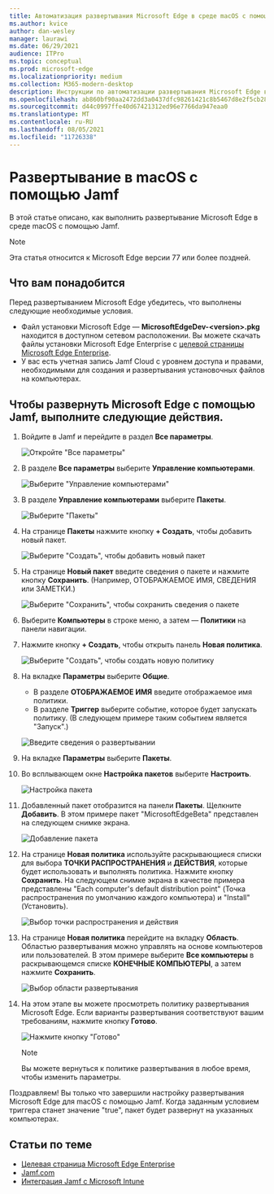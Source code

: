 ```yaml
---
title: Автоматизация развертывания Microsoft Edge в среде macOS с помощью Jamf
ms.author: kvice
author: dan-wesley
manager: laurawi
ms.date: 06/29/2021
audience: ITPro
ms.topic: conceptual
ms.prod: microsoft-edge
ms.localizationpriority: medium
ms.collection: M365-modern-desktop
description: Инструкции по автоматизации развертывания Microsoft Edge в среде macOS с помощью Jamf.
ms.openlocfilehash: ab860bf90aa2472dd3a0437dfc98261421c8b5467d8e2f5cb28d511f5b7b0d51
ms.sourcegitcommit: d44c0997ffe40d67421312ed96e7766da947eaa0
ms.translationtype: MT
ms.contentlocale: ru-RU
ms.lasthandoff: 08/05/2021
ms.locfileid: "11726338"
---
```

# <a name="deploy-to-macos-with-jamf"></a>Развертывание в macOS с помощью Jamf

В этой статье описано, как выполнить развертывание Microsoft Edge в среде macOS с помощью Jamf.

> [!NOTE]
> Эта статья относится к Microsoft Edge версии 77 или более поздней.

## <a name="prerequisites"></a>Что вам понадобится

Перед развертыванием Microsoft Edge убедитесь, что выполнены следующие необходимые условия.

- Файл установки Microsoft Edge — **MicrosoftEdgeDev-\<version\>.pkg** находится в доступном сетевом расположении. Вы можете скачать файлы установки Microsoft Edge Enterprise с [целевой страницы Microsoft Edge Enterprise](https://aka.ms/EdgeEnterprise).
- У вас есть учетная запись Jamf Cloud с уровнем доступа и правами, необходимыми для создания и развертывания установочных файлов на компьютерах.

## <a name="to-deploy-microsoft-edge-using-jamf"></a>Чтобы развернуть Microsoft Edge с помощью Jamf, выполните следующие действия.

1. Войдите в Jamf и перейдите в раздел **Все параметры**.

    ![Откройте "Все параметры"](./media/mac-deploy/jamf-dash-main-open-settings.png)

2. В разделе **Все параметры** выберите **Управление компьютерами**.

    ![Выберите "Управление компьютерами"](./media/mac-deploy/jamf-all-settings-computer-mgmt.png)

3. В разделе **Управление компьютерами** выберите **Пакеты**.

    ![Выберите "Пакеты"](./media/mac-deploy/jamf-all-settings-computer-mgmt-pkgs.png)

4. На странице **Пакеты** нажмите кнопку **+ Создать**, чтобы добавить новый пакет.

    ![Выберите "Создать", чтобы добавить новый пакет](./media/mac-deploy/jamf-all-settings-computer-mgmt-new-pkg.png)

5. На странице **Новый пакет** введите сведения о пакете и нажмите кнопку **Сохранить**. (Например, ОТОБРАЖАЕМОЕ ИМЯ, СВЕДЕНИЯ или ЗАМЕТКИ.)

    ![Выберите "Сохранить", чтобы сохранить сведения о пакете](./media/mac-deploy/jamf-all-settings-computer-mgmt-save-pkg-info.png)

6. Выберите **Компьютеры** в строке меню, а затем — **Политики** на панели навигации.

7. Нажмите кнопку **+ Создать**, чтобы открыть панель **Новая политика**.

    ![Выберите "Создать", чтобы создать новую политику](./media/mac-deploy/jamf-all-settings-computer-new-policy.png)

8. На вкладке **Параметры** выберите **Общие**.

    - В разделе **ОТОБРАЖАЕМОЕ ИМЯ** введите отображаемое имя политики.
    - В разделе **Триггер** выберите событие, которое будет запускать политику. (В следующем примере таким событием является "Запуск".)

    ![Введите сведения о развертывании](./media/mac-deploy/jamf-all-settings-computer-cfg-policy.png)

9. На вкладке **Параметры** выберите **Пакеты**.

10. Во всплывающем окне **Настройка пакетов** выберите **Настроить**.

    ![Настройка пакета](./media/mac-deploy/jamf-all-settings-computer-policy-pkg-configure.png)

11. Добавленный пакет отобразится на панели **Пакеты**. Щелкните **Добавить**. В этом примере пакет "MicrosoftEdgeBeta" представлен на следующем снимке экрана.

    ![Добавление пакета](./media/mac-deploy/jamf-all-settings-computer-policy-pkg-add-beta.png)

12. На странице **Новая политика** используйте раскрывающиеся списки для выбора **ТОЧКИ РАСПРОСТРАНЕНИЯ** и **ДЕЙСТВИЯ**, которые будет использовать и выполнять политика. Нажмите кнопку **Сохранить**. На следующем снимке экрана в качестве примера представлены "Each computer's default distribution point" (Точка распространения по умолчанию каждого компьютера) и "Install" (Установить).

    ![Выбор точки распространения и действия](./media/mac-deploy/jamf-all-settings-computer-mgmt-pkg-cfg-distro.png)

13. На странице **Новая политика** перейдите на вкладку **Область**. Областью развертывания можно управлять на основе компьютеров или пользователей. В этом примере выберите **Все компьютеры** в раскрывающемся списке **КОНЕЧНЫЕ КОМПЬЮТЕРЫ**, а затем нажмите **Сохранить**.

    ![Выбор области развертывания](./media/mac-deploy/jamf-all-settings-computer-mgmt-add-target.png)

14. На этом этапе вы можете просмотреть политику развертывания Microsoft Edge. Если варианты развертывания соответствуют вашим требованиям, нажмите кнопку **Готово**.

    ![Нажмите кнопку "Готово"](./media/mac-deploy/jamf-all-settings-computer-mgmt-finish-add-deployment.png)

    > [!NOTE]
    > Вы можете вернуться к политике развертывания в любое время, чтобы изменить параметры.

Поздравляем! Вы только что завершили настройку развертывания Microsoft Edge для macOS с помощью Jamf. Когда заданным условием триггера станет значение "true", пакет будет развернут на указанных компьютерах.

## <a name="see-also"></a>Статьи по теме

- [Целевая страница Microsoft Edge Enterprise](https://aka.ms/EdgeEnterprise)
- [Jamf.com](https://www.jamf.com/)
- [Интеграция Jamf с Microsoft Intune](/intune/conditional-access-integrate-jamf)